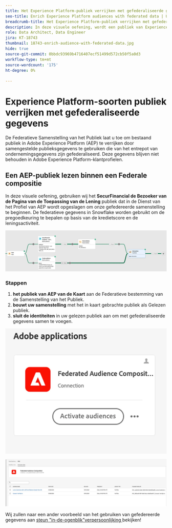 ```yaml
---
title: Het Experience Platform-publiek verrijken met gefederaliseerde gegevens
seo-title: Enrich Experience Platform audiences with federated data | Unlock cross-channel insights with Federated Audience Composition
breadcrumb-title: Het Experience Platform-publiek verrijken met gefederaliseerde gegevens
description: In deze visuele oefening, wordt een publiek van Experience Platform verrijkt met gefederaliseerde gegevens.
role: Data Architect, Data Engineer
jira: KT-18743
thumbnail: 18743-enrich-audience-with-federated-data.jpg
hide: true
source-git-commit: 0bbdc93969b4716407ecf51499d572cb50f5a0d3
workflow-type: tm+mt
source-wordcount: '175'
ht-degree: 0%

---
```



# Experience Platform-soorten publiek verrijken met gefederaliseerde gegevens

De Federatieve Samenstelling van het Publiek laat u toe om bestaand publiek in Adobe Experience Platform (AEP) te verrijken door samengestelde publieksgegevens te gebruiken die van het entrepot van ondernemingsgegevens zijn gefederaliseerd. Deze gegevens blijven niet behouden in Adobe Experience Platform-klantprofielen.

## Een AEP-publiek lezen binnen een Federale compositie

In deze visuele oefening, gebruiken wij het **SecurFinancial de Bezoeker van de Pagina van de Toepassing van de Lening** publiek dat in de Dienst van het Profiel van AEP wordt opgeslagen om onze gefedereerde samenstelling te beginnen. De federatieve gegevens in Snowflake worden gebruikt om de pregoedkeuring te bepalen op basis van de kredietscore en de leningsactiviteit.

![ federated-composition-example ](assets/snowflake-preapproval.png)

### Stappen

1. **het publiek van AEP van de Kaart** aan de Federatieve bestemming van de Samenstelling van het Publiek.
2. **bouwt uw samenstelling** met het in kaart gebrachte publiek als Gelezen publiek.
3. **sluit de identiteiten** in uw gelezen publiek aan om met gefederaliseerde gegevens samen te voegen.

![ federated-method-1-1 ](assets/federated-method-1-1.png)

![ federated-method-1-2 ](assets/federated-method-1-2.png)

Wij zullen naar een ander voorbeeld van het gebruiken van gefedereerde gegevens aan [ steun &quot;in-de-ogenblik&quot;verpersoonlijking ](drive-in-the-moment-personalization.md) bekijken!

